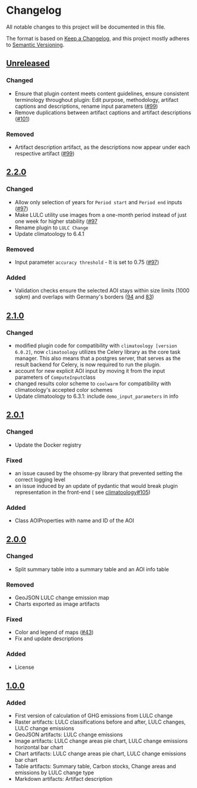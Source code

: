 # Changelog

All notable changes to this project will be documented in this file.

The format is based on [Keep a Changelog](https://keepachangelog.com/en/1.0.0/),
and this project mostly adheres to [Semantic Versioning](https://semver.org/spec/v2.0.0.html).

## [Unreleased](https://gitlab.heigit.org/climate-action/plugins/ghg-emission-from-lulc-change/-/compare/2.2.0...main)

### Changed

- Ensure that plugin content meets content guidelines, ensure consistent terminology throughout plugin: Edit purpose, methodology, artifact captions and descriptions, rename input parameters ([#99](https://gitlab.heigit.org/climate-action/plugins/ghg-emission-from-lulc-change/-/issues/99))
- Remove duplications between artifact captions and artifact descriptions ([#101](https://gitlab.heigit.org/climate-action/plugins/ghg-emission-from-lulc-change/-/issues/101))

### Removed

- Artifact description artifact, as the descriptions now appear under each respective artifact ([#99](https://gitlab.heigit.org/climate-action/plugins/ghg-emission-from-lulc-change/-/issues/99))

## [2.2.0](https://gitlab.heigit.org/climate-action/plugins/ghg-emission-from-lulc-change/-/releases/2.2.0)

### Changed

- Allow only selection of years for `Period start` and `Period end` inputs ([#97](https://gitlab.heigit.org/climate-action/plugins/ghg-emission-from-lulc-change/-/issues/97))
- Make LULC utility use images from a one-month period instead of just one week for higher stability ([#97](https://gitlab.heigit.org/climate-action/plugins/ghg-emission-from-lulc-change/-/issues/97)
- Rename plugin to `LULC Change`
- Update climatoology to 6.4.1

### Removed

- Input parameter `accuracy threshold` - It is set to 0.75 ([#97](https://gitlab.heigit.org/climate-action/plugins/ghg-emission-from-lulc-change/-/issues/97))

### Added

- Validation checks ensure the selected AOI stays within size limits (1000 sqkm) and overlaps with Germany's borders ([94](https://gitlab.heigit.org/climate-action/plugins/ghg-emission-from-lulc-change/-/issues/94) and [83](https://gitlab.heigit.org/climate-action/plugins/ghg-emission-from-lulc-change/-/issues/83))

## [2.1.0](https://gitlab.heigit.org/climate-action/plugins/ghg-emission-from-lulc-change/-/releases/2.1.0)

### Changed

- modified plugin code for compatibility with `climatoology [version 6.0.2]`, now `climatoology` utilizes the Celery
  library as the core task manager. This also means that a postgres server, that serves as the result backend for
  Celery, is now required to run the plugin.
- account for new explicit AOI input by moving it from the input parameters of `ComputeInput`class
- changed results color scheme to `coolwarm` for compatibility with climatoology's accepted color schemes
- Update climatoology to 6.3.1: include `demo_input_parameters` in info

## [2.0.1](https://gitlab.heigit.org/climate-action/plugins/ghg-emission-from-lulc-change/-/releases/2.0.1)

### Changed

- Update the Docker registry

### Fixed

- an issue caused by the ohsome-py library that prevented setting the correct logging level
- an issue induced by an update of pydantic that would break plugin representation in the front-end (
  see [climatoology#105](https://gitlab.heigit.org/climate-action/climatoology/-/issues/105))

### Added

- Class AOIProperties with name and ID of the AOI

## [2.0.0](https://gitlab.heigit.org/climate-action/plugins/ghg-emission-from-lulc-change/-/releases/2.0.0)

### Changed

- Split summary table into a summary table and an AOI info table

### Removed

- GeoJSON LULC change emission map
- Charts exported as image artifacts

### Fixed

- Color and legend of
  maps ([#43](https://gitlab.heigit.org/climate-action/plugins/ghg-emission-from-lulc-change/-/issues/43))
- Fix and update descriptions

### Added

- License

## [1.0.0](https://gitlab.heigit.org/climate-action/plugins/ghg-emission-from-lulc-change/-/releases/1.0.0)

### Added

- First version of calculation of GHG emissions from LULC change
- Raster artifacts: LULC classifications before and after, LULC changes, LULC change emissions
- GeoJSON artifacts: LULC change emissions
- Image artifacts: LULC change areas pie chart, LULC change emissions horizontal bar chart
- Chart artifacts: LULC change areas pie chart, LULC change emissions bar chart
- Table artifacts: Summary table, Carbon stocks, Change areas and emissions by LULC change type
- Markdown artifacts: Artifact description